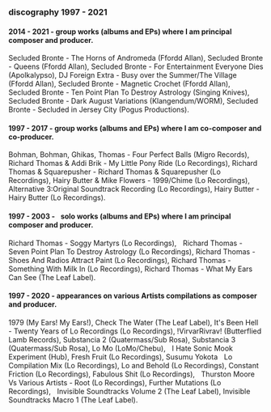 ### discography 1997 - 2021

#### 2014 - 2021 - group works (albums and EPs) where I am principal composer and producer.

Secluded Bronte - The Horns of Andromeda (Ffordd Allan), Secluded Bronte - Queens (Ffordd Allan), Secluded Bronte - For Entertainment Everyone Dies (Apolkalypso), DJ Foreign Extra - Busy over the Summer/The Village (Ffordd Allan), Secluded Bronte - Magnetic Crochet (Ffordd Allan), Secluded Bronte - Ten Point Plan To Destroy Astrology (Singing Knives), Secluded Bronte - Dark August Variations (Klangendum/WORM), Secluded Bronte - Secluded in Jersey City (Pogus Productions).


#### 1997 - 2017 - group works (albums and EPs) where I am co-composer and co-producer.

Bohman, Bohman, Ghikas, Thomas - Four Perfect Balls (Migro Records), 
Richard Thomas & Addi Brik - My Little Pony Ride (Lo Recordings), Richard Thomas & Squarepusher - Richard Thomas & Squarepusher (Lo Recordings), Hairy Butter & Mike Flowers - 1999/Chime (Lo Recordings), Alternative 3:Original Soundtrack Recording (Lo Recordings), 
Hairy Butter - Hairy Butter (Lo Recordings).

#### 1997 - 2003 -    solo works (albums and EPs) where I am principal composer and producer.

Richard Thomas - Soggy Martyrs (Lo Recordings),    Richard Thomas - Seven Point Plan To Destroy Astrology (Lo Recordings), Richard Thomas - Shoes And Radios Attract Paint (Lo Recordings), Richard Thomas - Something With Milk In (Lo Recordings), Richard Thomas - What My Ears Can See (The Leaf Label).

#### 1997 - 2020 - appearances on various Artists compilations as composer and producer.

1979 (My Ears! My Ears!), Check The Water (The Leaf Label), It's Been Hell - Twenty Years of Lo Recordings (Lo Recordings), !VirvarRivrav! (Butterflied Lamb Records), 
Substancia 2 (Quatermass/Sub Rosa), Substancia 3 (Quatermass/Sub Rosa), Lo Mo (LoMo/Chebu),    I Hate Sonic Mook Experiment (Hub), Fresh Fruit (Lo Recordings), 
Susumu Yokota    Lo Compilation Mix (Lo Recordings), Lo and Behold (Lo Recordings), Constant Friction (Lo Recordings), Fabulous Shit (Lo Recordings),    
Thurston Moore Vs Various Artists - Root (Lo Recordings), Further Mutations (Lo Recordings),    Invisible Soundtracks Volume 2 (The Leaf Label), 
Invisible Soundtracks Macro 1 (The Leaf Label).

